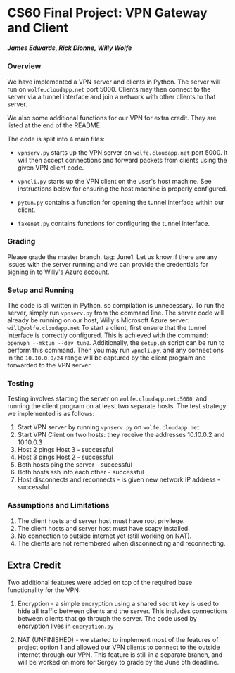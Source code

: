 # CS60 Final Project: VPN Gateway and Client

##### James Edwards, Rick Dionne, Willy Wolfe

### Overview

We have implemented a VPN server and clients in Python. The server will run on `wolfe.cloudapp.net` port 5000. Clients may then connect to the server via a tunnel interface and join a network with other clients to that server.

We also some additional functions for our VPN for extra credit. They are listed at the end of the README.

The code is split into 4 main files:

* `vpnserv.py` starts up the VPN server on `wolfe.cloudapp.net` port 5000. It will then accept connections and forward packets from clients using the given VPN client code.

* `vpncli.py` starts up the VPN client on the user's host machine. See instructions below for ensuring the host machine is properly configured.

* `pytun.py` contains a function for opening the tunnel interface within our client.

* `fakenet.py` contains functions for configuring the tunnel interface.

### Grading

Please grade the master branch, tag: June1. Let us know if there are any issues with the server running and we can provide the credentials for signing in to Willy's Azure account.

### Setup and Running

The code is all written in Python, so compilation is unnecessary.
To run the server, simply run `vpnserv.py` from the command line. The server code will already be running on our host, Willy's Microsoft Azure server: `will@wolfe.cloudapp.net`
To start a client, first ensure that the tunnel interface is correctly configured. 
This is achieved with the command: `openvpn --mktun --dev tun0`. Additionally, the `setup.sh` script can be run to perform this command.
Then you may run `vpncli.py`, and any connections in the `10.10.0.0/24` range will be captured by the client program and forwarded to the VPN server.

### Testing

Testing involves starting the server on `wolfe.cloudapp.net:5000`, and running the client program on at least two separate hosts. The test strategy we implemented is as follows:

1. Start VPN server by running `vpnserv.py` on `wolfe.cloudapp.net`.
2. Start VPN Client on two hosts: they receive the addresses 10.10.0.2 and 10.10.0.3
3. Host 2 pings Host 3 - successful
4. Host 3 pings Host 2 - successful
5. Both hosts ping the server - successful
6. Both hosts ssh into each other - successful
7. Host disconnects and reconnects - is given new network IP address - successful

### Assumptions and Limitations

1. The client hosts and server host must have root privilege.
2. The client hosts and server host must have scapy installed.
3. No connection to outside internet yet (still working on NAT).
4. The clients are not remembered when disconnecting and reconnecting.

## Extra Credit

Two additional features were added on top of the required base functionality for the VPN:

1. Encryption - a simple encryption using a shared secret key is used to hide all traffic between clients and the server. This includes connections between clients that go through the server. The code used by encryption lives in `encryption.py`

2. NAT (UNFINISHED) - we started to implement most of the features of project option 1 and allowed our VPN clients to connect to the outside internet through our VPN. This feature is still in a separate branch, and will be worked on more for Sergey to grade by the June 5th deadline.
